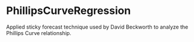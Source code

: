 # PhillipsCurveRegression
Applied sticky forecast technique used by David Beckworth to analyze the Phillips Curve relationship. 
